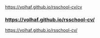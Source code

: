 https://volhaf.github.io/rsschool-cv/cv
### https://volhaf.github.io/rsschool-cv/

https://volhaf.github.io/rsschool-cv/